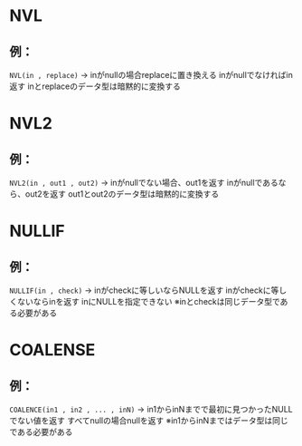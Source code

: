 # NVL
## 例：
`NVL(in , replace)`
→
inがnullの場合replaceに置き換える
inがnullでなければin返す
inとreplaceのデータ型は暗黙的に変換する
# NVL2
## 例：
`NVL2(in , out1 , out2)`
→
inがnullでない場合、out1を返す
inがnullであるなら、out2を返す
out1とout2のデータ型は暗黙的に変換する
# NULLIF
## 例：
`NULLIF(in , check)`
→
inがcheckに等しいならNULLを返す
inがcheckに等しくないならinを返す
inにNULLを指定できない
※inとcheckは同じデータ型である必要がある
# COALENSE
## 例：
`COALENCE(in1 , in2 , ... , inN)`
→
in1からinNまでで最初に見つかったNULLでない値を返す
すべてnullの場合nullを返す
※in1からinNまではデータ型は同じである必要がある
